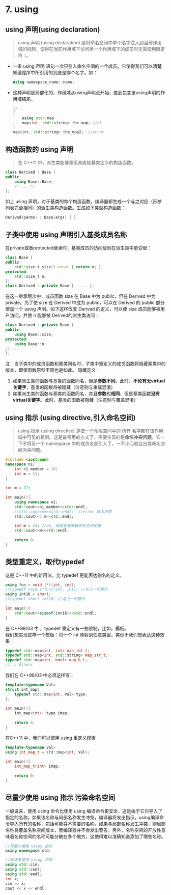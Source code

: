 # 7. using

## using 声明(using declaration)
>using 声明 (using declaration) 是将命名空间中单个名字注入到当前作用域的机制，使得在当前作用域下访问另一个作用域下的成员时无需使用限定符 ::。

- 一条 using 声明 语句一次只引入命名空间的**一个**成员。它使得我们可以清楚知道程序中所引用的到底是哪个名字。如：
    ```c++
    using namespace_name::name;
    ```
- 这种声明是局部化的，作用域从using声明点开始，直到包含该using声明的作用域结尾。
    ```c++
    // ...
    {
        using std::map
        map<int, std::string> the_map; //ok
    }
    map<int, std::string> the_map2;  //error
    ```

## 构造函数的 using 声明
>在 C++11 中，派生类能够重用其直接基类定义的构造函数。
```c++
class Derived : Base {
public:
    using Base::Base;
    /* ... */
};
```
如上 using 声明，对于基类的每个构造函数，编译器都生成一个与之对应（形参列表完全相同）的派生类构造函数。生成如下类型构造函数：
```c++
Derived(parms) : Base(args) { }
```
## 子类中使用 using 声明引入基类成员名称
在private或者protected继承时，基类成员的访问级别在派生类中更受限：
```c++
class Base {
public:
    std::size_t size() const { return n; }
protected:
    std::size_t n;
};
class Derived : private Base { . . . };
```
在这一继承层次中，成员函数 size 在 Base 中为 public，但在 Derived 中为 private。为了使 size 在 Derived 中成为 public，可以在 Derived 的 public 部分增加一个 using 声明。如下这样改变 Derived 的定义，可以使 size 成员能够被用户访问，并使 n 能够被 Derived的派生类访问：
```c++
class Derived : private Base {
public:
    using Base::size;
protected:
    using Base::n;
// ...
};
```
注：当子类中的成员函数和基类同名时，子类中重定义的成员函数将隐藏基类中的版本，即使函数原型不同也是如此。
隐藏定义：
1. 如果派生类的函数与基类的函数同名，但是**参数不同**。此时，**不论有无virtual关键字**，基类的函数将被隐藏（注意别与重载混淆）
2. 如果派生类的函数与基类的函数同名，并且**参数**也**相同**，但是基类函数**没有virtual关键字**。此时，基类的函数被隐藏（注意别与覆盖混淆）

## using 指示 (using directive,引入命名空间)
> using 指示 (using directive) 是使一个命名空间中的 所有 名字都在该作用域中可见的机制。这是最常用的方式了。需要注意的是**命名冲突问题**，它一下子将另一个 namespace 中的成员全部引入了，一不小心就会出现命名空间污染问题。
```c++
#include <iostream>
namespace n1{ 
    int n1_member = 10; 
    int m = 11; 
}
 
int m = 12; 
 
int main(){
    using namespace n1; 
    std::cout<<n1_member<<std::endl;
    //std::cout<<m<<std::endl;  //error 命名冲突
    std::cout<<::m<<std::endl;
 
    int m = 13; //ok, 局部变量屏蔽命名空间变量
    std::cout<<m<<std::endl;
 
    return 0;
}
```


## 类型重定义，取代typedef
这是 C++11 中的新用法，比 typedef 更能表达别名的定义。
```c++
using fun = void (*)(int, int);
//typedef void (*fun)(int, int); //与上一句等价
using int16 = short;
//typedef short int16; //与上一句等价
 
int main(){
    std::cout<<sizeof(int16)<<std::endl;
}
```

在 C++98/03 中 ，typedef 重定义有一些限制，比如，模板。  
我们想实现这样一个模板：将一个 int 映射到任意类型，类似于我们想表达这种效果：
```c++
typedef std::map<int, int> map_int_t;
typedef std::map<int, std::string> map_str_t;
typedef std::map<int, bool> map_b_t;
//... Others
```
我们在 C++98/03 中必须这样写：
```c++
template<typename Val>
struct int_map{
    typedef std::map<int, Val> type;
};
 
int main(){
    int_map<int>::type imap;
 
    return 0;
}
```
在C++11 中，我们可以使用 using 重定义模板
```c++
template<typename Val>
using int_map_t = std::map<int, Val>;
 
int main(){
    int_map_t<int> imap;
 
    return 0;
}
```
## 尽量少使用 using 指示 污染命名空间
一般说来，使用 using 命令比使用 using 编译命令更安全，这是由于它只导入了指定的名称。如果该名称与局部名称发生冲突，编译器将发出指示。using编译命令导入所有的名称，包括可能并不需要的名称。如果与局部名称发生冲突，则局部名称将覆盖名称空间版本，而编译器并不会发出警告。另外，名称空间的开放性意味着名称空间的名称可能分散在多个地方，这使得难以准确知道添加了哪些名称。
```c++
//尽量少使用 using 指示
using namespace std;

//应该多使用 using 声明
using std::cin;
using std::cout;
using std::endl;
int x;
cin >> x;
cout << x << endl;
```